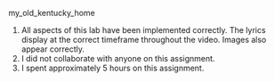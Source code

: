 my_old_kentucky_home
1. All aspects of this lab have been implemented correctly. The lyrics display at the correct timeframe throughout the video. Images also appear correctly. 
2. I did not collaborate with anyone on this assignment. 
3. I spent approximately 5 hours on this assignment. 